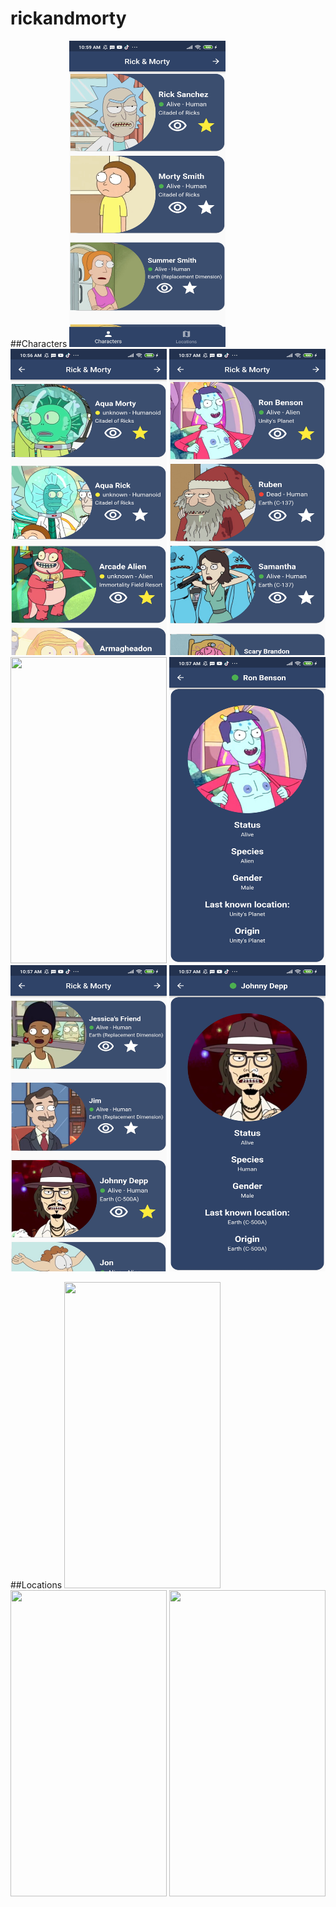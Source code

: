 # rickandmorty

##Characters
<img src="/assets/1.jpg" width="250" height="490">
<img src="/assets/2.jpg" width="250" height="490">
<img src="/assets/3.jpg" width="250" height="490">
<img src="/assets/4.jpg" width="250" height="490">
<img src="/assets/5.jpg" width="250" height="490">
<img src="/assets/6.jpg" width="250" height="490">
<img src="/assets/7.jpg" width="250" height="490">

##Locations
<img src="/assets/fetch.jpg" width="250" height="490">
<img src="/assets/fetch.jpg" width="250" height="490">
<img src="/assets/fetch.jpg" width="250" height="490">
